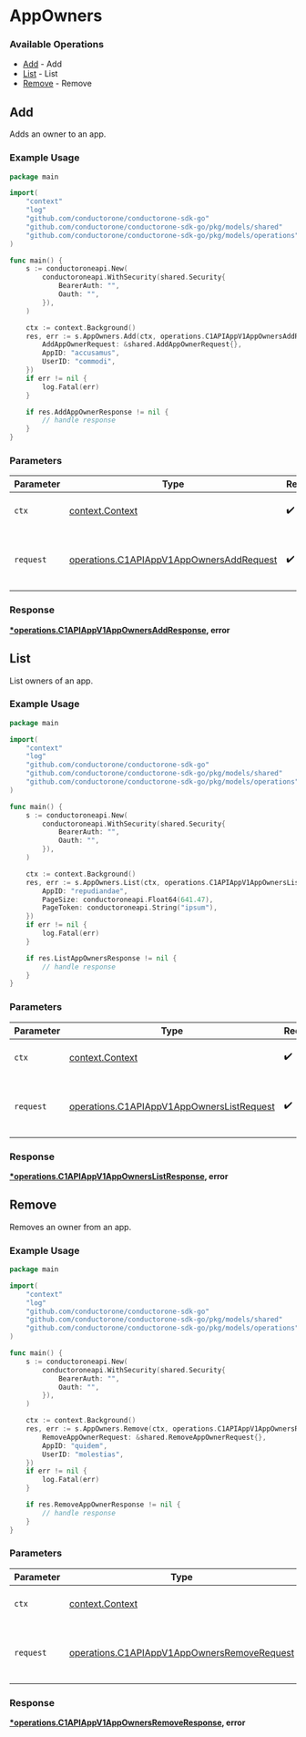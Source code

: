 # AppOwners

### Available Operations

* [Add](#add) - Add
* [List](#list) - List
* [Remove](#remove) - Remove

## Add

Adds an owner to an app.

### Example Usage

```go
package main

import(
	"context"
	"log"
	"github.com/conductorone/conductorone-sdk-go"
	"github.com/conductorone/conductorone-sdk-go/pkg/models/shared"
	"github.com/conductorone/conductorone-sdk-go/pkg/models/operations"
)

func main() {
    s := conductoroneapi.New(
        conductoroneapi.WithSecurity(shared.Security{
            BearerAuth: "",
            Oauth: "",
        }),
    )

    ctx := context.Background()
    res, err := s.AppOwners.Add(ctx, operations.C1APIAppV1AppOwnersAddRequest{
        AddAppOwnerRequest: &shared.AddAppOwnerRequest{},
        AppID: "accusamus",
        UserID: "commodi",
    })
    if err != nil {
        log.Fatal(err)
    }

    if res.AddAppOwnerResponse != nil {
        // handle response
    }
}
```

### Parameters

| Parameter                                                                                            | Type                                                                                                 | Required                                                                                             | Description                                                                                          |
| ---------------------------------------------------------------------------------------------------- | ---------------------------------------------------------------------------------------------------- | ---------------------------------------------------------------------------------------------------- | ---------------------------------------------------------------------------------------------------- |
| `ctx`                                                                                                | [context.Context](https://pkg.go.dev/context#Context)                                                | :heavy_check_mark:                                                                                   | The context to use for the request.                                                                  |
| `request`                                                                                            | [operations.C1APIAppV1AppOwnersAddRequest](../../models/operations/c1apiappv1appownersaddrequest.md) | :heavy_check_mark:                                                                                   | The request object to use for the request.                                                           |


### Response

**[*operations.C1APIAppV1AppOwnersAddResponse](../../models/operations/c1apiappv1appownersaddresponse.md), error**


## List

List owners of an app.

### Example Usage

```go
package main

import(
	"context"
	"log"
	"github.com/conductorone/conductorone-sdk-go"
	"github.com/conductorone/conductorone-sdk-go/pkg/models/shared"
	"github.com/conductorone/conductorone-sdk-go/pkg/models/operations"
)

func main() {
    s := conductoroneapi.New(
        conductoroneapi.WithSecurity(shared.Security{
            BearerAuth: "",
            Oauth: "",
        }),
    )

    ctx := context.Background()
    res, err := s.AppOwners.List(ctx, operations.C1APIAppV1AppOwnersListRequest{
        AppID: "repudiandae",
        PageSize: conductoroneapi.Float64(641.47),
        PageToken: conductoroneapi.String("ipsum"),
    })
    if err != nil {
        log.Fatal(err)
    }

    if res.ListAppOwnersResponse != nil {
        // handle response
    }
}
```

### Parameters

| Parameter                                                                                              | Type                                                                                                   | Required                                                                                               | Description                                                                                            |
| ------------------------------------------------------------------------------------------------------ | ------------------------------------------------------------------------------------------------------ | ------------------------------------------------------------------------------------------------------ | ------------------------------------------------------------------------------------------------------ |
| `ctx`                                                                                                  | [context.Context](https://pkg.go.dev/context#Context)                                                  | :heavy_check_mark:                                                                                     | The context to use for the request.                                                                    |
| `request`                                                                                              | [operations.C1APIAppV1AppOwnersListRequest](../../models/operations/c1apiappv1appownerslistrequest.md) | :heavy_check_mark:                                                                                     | The request object to use for the request.                                                             |


### Response

**[*operations.C1APIAppV1AppOwnersListResponse](../../models/operations/c1apiappv1appownerslistresponse.md), error**


## Remove

Removes an owner from an app.

### Example Usage

```go
package main

import(
	"context"
	"log"
	"github.com/conductorone/conductorone-sdk-go"
	"github.com/conductorone/conductorone-sdk-go/pkg/models/shared"
	"github.com/conductorone/conductorone-sdk-go/pkg/models/operations"
)

func main() {
    s := conductoroneapi.New(
        conductoroneapi.WithSecurity(shared.Security{
            BearerAuth: "",
            Oauth: "",
        }),
    )

    ctx := context.Background()
    res, err := s.AppOwners.Remove(ctx, operations.C1APIAppV1AppOwnersRemoveRequest{
        RemoveAppOwnerRequest: &shared.RemoveAppOwnerRequest{},
        AppID: "quidem",
        UserID: "molestias",
    })
    if err != nil {
        log.Fatal(err)
    }

    if res.RemoveAppOwnerResponse != nil {
        // handle response
    }
}
```

### Parameters

| Parameter                                                                                                  | Type                                                                                                       | Required                                                                                                   | Description                                                                                                |
| ---------------------------------------------------------------------------------------------------------- | ---------------------------------------------------------------------------------------------------------- | ---------------------------------------------------------------------------------------------------------- | ---------------------------------------------------------------------------------------------------------- |
| `ctx`                                                                                                      | [context.Context](https://pkg.go.dev/context#Context)                                                      | :heavy_check_mark:                                                                                         | The context to use for the request.                                                                        |
| `request`                                                                                                  | [operations.C1APIAppV1AppOwnersRemoveRequest](../../models/operations/c1apiappv1appownersremoverequest.md) | :heavy_check_mark:                                                                                         | The request object to use for the request.                                                                 |


### Response

**[*operations.C1APIAppV1AppOwnersRemoveResponse](../../models/operations/c1apiappv1appownersremoveresponse.md), error**

